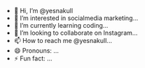 - 👋 Hi, I’m @yesnakull
- 👀 I’m interested in socialmedia marketing...
- 🌱 I’m currently learning coding...
- 💞️ I’m looking to collaborate on Instagram...
- 📫 How to reach me @yesnakull...
- 😄 Pronouns: ...
- ⚡ Fun fact: ...

<!---
yesnakull/yesnakull is a ✨ special ✨ repository because its `README.md` (this file) appears on your GitHub profile.
You can click the Preview link to take a look at your changes.
--->
